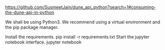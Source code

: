 https://github.com/SusmeetJain/dune_api_python?search=1#consuming-the-dune-api-in-python

We shall be using Python3. We recommend using a virtual environment and the pip package manager.

Install the requirements.
pip install -r requirements.txt
Start the jupyter notebook interface.
jupyter notebook
